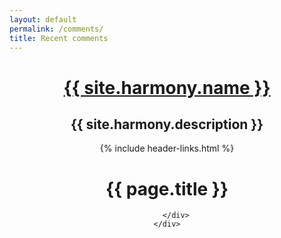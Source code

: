 ```yaml
---
layout: default
permalink: /comments/
title: Recent comments
---
```

<header class="main-header">
            <div class="wc-container">
                <h1><a href="{{ site.baseurl }}/">{{ site.harmony.name }}</a></h1>
                <h2>{{ site.harmony.description }}</h2>
                {% include header-links.html %} 
              
<div class="page-content wc-container">
	<div class="post">
		<h1>{{ page.title }}</h1>
		<div class="post">
                        <div id="RecentComments" class="dsq-widget">
<script type="text/javascript" src="http://sikujekyll.disqus.com/recent_comments_widget.js?num_items=200&hide_mods=0&hide_avatars=0&avatar_size=16&excerpt_length=200"></script>
  </div>

		</div>
	</div>
</div>
                        
                        
